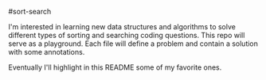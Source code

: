 #sort-search

I'm interested in learning new data structures and algorithms to solve different types of 
sorting and searching coding questions. This repo will serve as a playground. Each file will
define a problem and contain a solution with some annotations.

Eventually I'll highlight in this README some of my favorite ones.
